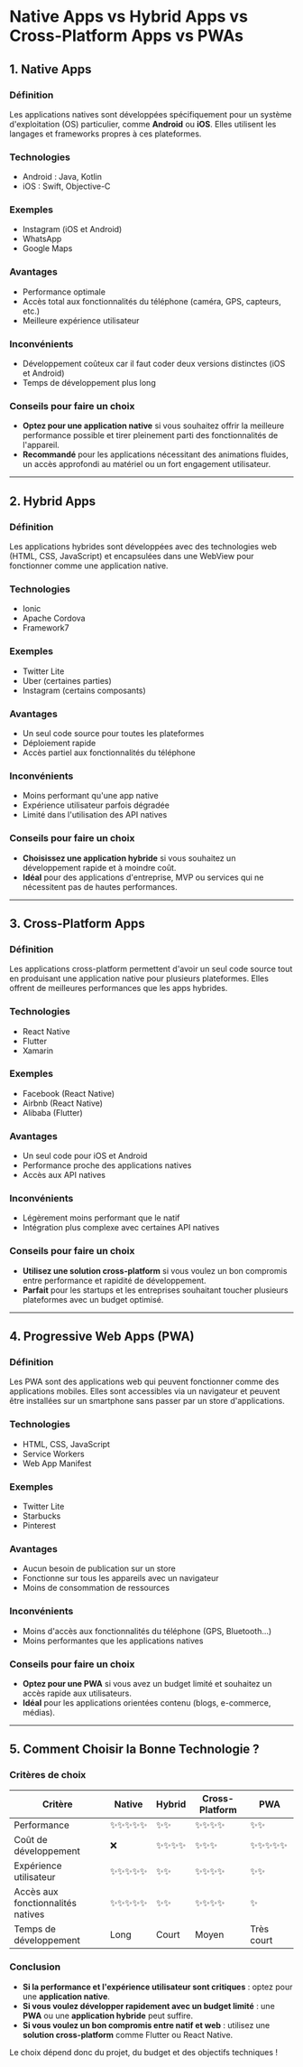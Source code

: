 # Native Apps vs Hybrid Apps vs Cross-Platform Apps vs PWAs

## 1. Native Apps

### Définition
Les applications natives sont développées spécifiquement pour un système d'exploitation (OS) particulier, comme **Android** ou **iOS**. Elles utilisent les langages et frameworks propres à ces plateformes.

### Technologies
- Android : Java, Kotlin
- iOS : Swift, Objective-C

### Exemples
- Instagram (iOS et Android)
- WhatsApp
- Google Maps

### Avantages
- Performance optimale
- Accès total aux fonctionnalités du téléphone (caméra, GPS, capteurs, etc.)
- Meilleure expérience utilisateur

### Inconvénients
- Développement coûteux car il faut coder deux versions distinctes (iOS et Android)
- Temps de développement plus long

### Conseils pour faire un choix
- **Optez pour une application native** si vous souhaitez offrir la meilleure performance possible et tirer pleinement parti des fonctionnalités de l'appareil.
- **Recommandé** pour les applications nécessitant des animations fluides, un accès approfondi au matériel ou un fort engagement utilisateur.

---

## 2. Hybrid Apps

### Définition
Les applications hybrides sont développées avec des technologies web (HTML, CSS, JavaScript) et encapsulées dans une WebView pour fonctionner comme une application native.

### Technologies
- Ionic
- Apache Cordova
- Framework7

### Exemples
- Twitter Lite
- Uber (certaines parties)
- Instagram (certains composants)

### Avantages
- Un seul code source pour toutes les plateformes
- Déploiement rapide
- Accès partiel aux fonctionnalités du téléphone

### Inconvénients
- Moins performant qu'une app native
- Expérience utilisateur parfois dégradée
- Limité dans l'utilisation des API natives

### Conseils pour faire un choix
- **Choisissez une application hybride** si vous souhaitez un développement rapide et à moindre coût.
- **Idéal** pour des applications d'entreprise, MVP ou services qui ne nécessitent pas de hautes performances.

---

## 3. Cross-Platform Apps

### Définition
Les applications cross-platform permettent d'avoir un seul code source tout en produisant une application native pour plusieurs plateformes. Elles offrent de meilleures performances que les apps hybrides.

### Technologies
- React Native
- Flutter
- Xamarin

### Exemples
- Facebook (React Native)
- Airbnb (React Native)
- Alibaba (Flutter)

### Avantages
- Un seul code pour iOS et Android
- Performance proche des applications natives
- Accès aux API natives

### Inconvénients
- Légèrement moins performant que le natif
- Intégration plus complexe avec certaines API natives

### Conseils pour faire un choix
- **Utilisez une solution cross-platform** si vous voulez un bon compromis entre performance et rapidité de développement.
- **Parfait** pour les startups et les entreprises souhaitant toucher plusieurs plateformes avec un budget optimisé.

---

## 4. Progressive Web Apps (PWA)

### Définition
Les PWA sont des applications web qui peuvent fonctionner comme des applications mobiles. Elles sont accessibles via un navigateur et peuvent être installées sur un smartphone sans passer par un store d'applications.

### Technologies
- HTML, CSS, JavaScript
- Service Workers
- Web App Manifest

### Exemples
- Twitter Lite
- Starbucks
- Pinterest

### Avantages
- Aucun besoin de publication sur un store
- Fonctionne sur tous les appareils avec un navigateur
- Moins de consommation de ressources

### Inconvénients
- Moins d'accès aux fonctionnalités du téléphone (GPS, Bluetooth...)
- Moins performantes que les applications natives

### Conseils pour faire un choix
- **Optez pour une PWA** si vous avez un budget limité et souhaitez un accès rapide aux utilisateurs.
- **Idéal** pour les applications orientées contenu (blogs, e-commerce, médias).

---

## 5. Comment Choisir la Bonne Technologie ?

### Critères de choix

| Critère | Native | Hybrid | Cross-Platform | PWA |
|----------|--------|--------|---------------|-----|
| Performance | ✨✨✨✨✨ | ✨✨ | ✨✨✨✨ | ✨✨ |
| Coût de développement | ❌ | ✨✨✨✨ | ✨✨✨ | ✨✨✨✨✨ |
| Expérience utilisateur | ✨✨✨✨✨ | ✨✨ | ✨✨✨✨ | ✨✨ |
| Accès aux fonctionnalités natives | ✨✨✨✨✨ | ✨✨ | ✨✨✨✨ | ✨ |
| Temps de développement | Long | Court | Moyen | Très court |

### Conclusion
- **Si la performance et l'expérience utilisateur sont critiques** : optez pour une **application native**.
- **Si vous voulez développer rapidement avec un budget limité** : une **PWA** ou une **application hybride** peut suffire.
- **Si vous voulez un bon compromis entre natif et web** : utilisez une **solution cross-platform** comme Flutter ou React Native.

Le choix dépend donc du projet, du budget et des objectifs techniques !
